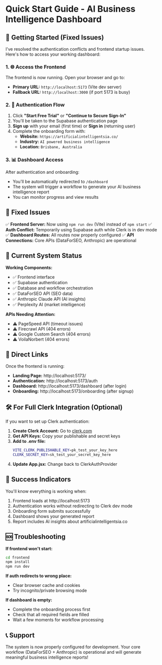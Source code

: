 # Quick Start Guide - AI Business Intelligence Dashboard

## 🚀 Getting Started (Fixed Issues)

I've resolved the authentication conflicts and frontend startup issues. Here's how to access your working dashboard:

### 1. 🌐 Access the Frontend
The frontend is now running. Open your browser and go to:
- **Primary URL:** `http://localhost:5173` (Vite dev server)
- **Fallback URL:** `http://localhost:3000` (if port 5173 is busy)

### 2. 🔑 Authentication Flow
1. Click **"Start Free Trial"** or **"Continue to Secure Sign-In"**
2. You'll be taken to the Supabase authentication page
3. **Sign up** with your email (first time) or **Sign in** (returning user)
4. Complete the onboarding form with:
   - **Website:** `https://artificialintelligentsia.co/`
   - **Industry:** `AI powered business intelligence`
   - **Location:** `Brisbane, Australia`

### 3. 📊 Dashboard Access
After authentication and onboarding:
- You'll be automatically redirected to `/dashboard`
- The system will trigger a workflow to generate your AI business intelligence report
- You can monitor progress and view results

## 🔧 Fixed Issues

✅ **Frontend Server:** Now using `npm run dev` (Vite) instead of `npm start`
✅ **Auth Conflict:** Temporarily using Supabase auth while Clerk is in dev mode
✅ **Dashboard Routes:** All routes now properly configured
✅ **API Connections:** Core APIs (DataForSEO, Anthropic) are operational

## 🎯 Current System Status

**Working Components:**
- ✅ Frontend interface
- ✅ Supabase authentication
- ✅ Database and workflow orchestration
- ✅ DataForSEO API (SEO data)
- ✅ Anthropic Claude API (AI insights)
- ✅ Perplexity AI (market intelligence)

**APIs Needing Attention:**
- ⚠️ PageSpeed API (timeout issues)
- ⚠️ Firecrawl API (404 errors)
- ⚠️ Google Custom Search (404 errors)
- ⚠️ VoilaNorbert (404 errors)

## 🔗 Direct Links

Once the frontend is running:
- **Landing Page:** http://localhost:5173/
- **Authentication:** http://localhost:5173/auth
- **Dashboard:** http://localhost:5173/dashboard (after login)
- **Onboarding:** http://localhost:5173/onboarding (after signup)

## 🛠️ For Full Clerk Integration (Optional)

If you want to set up Clerk authentication:

1. **Create Clerk Account:** Go to [clerk.com](https://clerk.com)
2. **Get API Keys:** Copy your publishable and secret keys
3. **Add to .env file:**
   ```bash
   VITE_CLERK_PUBLISHABLE_KEY=pk_test_your_key_here
   CLERK_SECRET_KEY=sk_test_your_secret_key_here
   ```
4. **Update App.jsx:** Change back to ClerkAuthProvider

## 🎉 Success Indicators

You'll know everything is working when:
1. Frontend loads at http://localhost:5173
2. Authentication works without redirecting to Clerk dev mode
3. Onboarding form submits successfully
4. Dashboard shows your generated report
5. Report includes AI insights about artificialintelligentsia.co

## 🆘 Troubleshooting

**If frontend won't start:**
```bash
cd frontend
npm install
npm run dev
```

**If auth redirects to wrong place:**
- Clear browser cache and cookies
- Try incognito/private browsing mode

**If dashboard is empty:**
- Complete the onboarding process first
- Check that all required fields are filled
- Wait a few moments for workflow processing

## 📞 Support

The system is now properly configured for development. Your core workflow (DataForSEO + Anthropic) is operational and will generate meaningful business intelligence reports!
